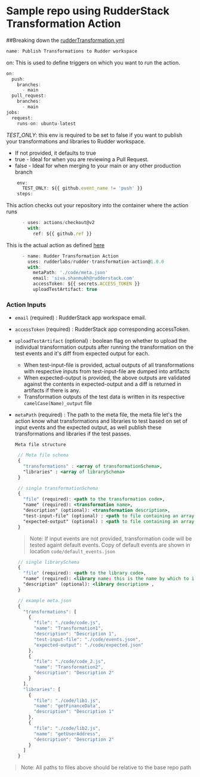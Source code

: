 # Sample repo using RudderStack Transformation Action

##Breaking down the [rudderTransformation.yml](https://github.com/rudderlabs/rudder-transformation-action-code/tree/main/.github/workflows/rudderTransformation.yml)

```jsx
name: Publish Transformations to Rudder workspace
```

on: This is used to define triggers on which you want to run the action.
```jsx
on: 
  push:
    branches:
      - main
  pull_request:
    branches:
      - main
jobs:
  request:
    runs-on: ubuntu-latest
```
*TEST_ONLY*: this env is required to be set to false if you want to publish your transformations and libraries to Rudder workspace.
- If not provided, it defaults to true
- true - Ideal for when you are reviewing a Pull Request.
- false - Ideal for when merging to your main or any other production branch

```jsx
    env:
      TEST_ONLY: ${{ github.event_name != 'push' }}
    steps:
```

This action checks out your repository into the container where the action runs
```jsx
      - uses: actions/checkout@v2
        with:
          ref: ${{ github.ref }}
```

This is the actual action as defined [here](https://github.com/marketplace/actions/rudder-transformation-action)
```jsx
      - name: Rudder Transformation Action
        uses: rudderlabs/rudder-transformation-action@1.0.0
        with:
          metaPath: './code/meta.json'
          email: 'siva.shanmukh@rudderstack.com'
          accessToken: ${{ secrets.ACCESS_TOKEN }}
          uploadTestArtifact: true
```

### Action Inputs

- `email` (required) : RudderStack app workspace email.
- `accessToken` (required) : RudderStack app corresponding accessToken.
- `uploadTestArtifact` (optional) : boolean flag on whether to upload the individual transformation outputs after running the  transformation on the test events and it's diff from expected output for each.
	- When test-input-file is provided, actual outputs of all transformations with respective inputs from test-input-file are dumped into artifacts
	- When expected-output is provided, the above outputs are validated against the contents in expected-output and a diff is returned in artifacts if there is any.
	- Transformation outputs of the test data is written in its respective `camelCase(Name)_output` file
- `metaPath` (required) : The path to the meta file, the meta file let's the action know what transformations and libraries to test based on set of input events and the expected output, as well publish these transformations and libraries if the test passes.

      Meta file structure

     ```jsx
      // Meta file schema
      {
        "transformations" : <array of transformationSchema>,
        "libraries" : <array of librarySchema>
      }
     ```
      
     ```jsx
      // single transformationSchema
      {
        "file" (required): <path to the transformation code>,
        "name" (required): <transformation name>,
        "description" (optional): <transformation description>,
        "test-input-file" (optional) : <path to file containing an array of events to test the transformation>,
        "expected-output" (optional) : <path to file containing an array of expected output for the above input after running the transformation code>
      }
     ```

  > Note: If input events are not provided, transformation code will be tested againt default events. Copy of default events are shown in location `code/default_events.json`
      
     ```jsx
      // single librarySchema
      {
        "file" (required): <path to the library code>,
        "name" (required): <library name: this is the name by which to import it in any transformation code>,
        "description" (optional): <library description> ,
      }
     ```
      
     ```jsx
      // example meta.json
      {
        "transformations": [
          {
            "file": "./code/code.js",
            "name": "Transformation1",
            "description": "Description 1",
            "test-input-file": "./code/events.json",
            "expected-output": "./code/expected.json"
          },
          {
            "file": "./code/code_2.js",
            "name": "Transformation2",
            "description": "Description 2"
          }
        ],
        "libraries": [
          {
            "file": "./code/lib1.js",
            "name": "getFinanceData",
            "description": "Description 1"
          },
          {
            "file": "./code/lib2.js",
            "name": "getUserAddress",
            "description": "Description 2"
          }
        ]
      }
     ```

> Note: All paths to files above should be relative to the base repo path

